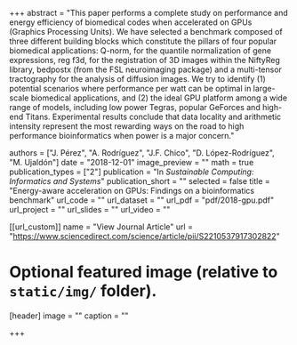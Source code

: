 +++
abstract = "This paper performs a complete study on performance and energy efficiency of biomedical codes when accelerated on GPUs (Graphics Processing Units). We have selected a benchmark composed of three different building blocks which constitute the pillars of four popular biomedical applications: Q-norm, for the quantile normalization of gene expressions, reg f3d, for the registration of 3D images within the NiftyReg library, bedpostx (from the FSL neuroimaging package) and a multi-tensor tractography for the analysis of diffusion images. We try to identify (1) potential scenarios where performance per watt can be optimal in large-scale biomedical applications, and (2) the ideal GPU platform among a wide range of models, including low power Tegras, popular GeForces and high-end Titans. Experimental results conclude that data locality and arithmetic intensity represent the most rewarding ways on the road to high performance bioinformatics when power is a major concern."

authors = ["J. Pérez", "A. Rodríguez", "J.F. Chico", "D. López-Rodríguez", "M. Ujaldón"]
date = "2018-12-01"
image_preview = ""
math = true
publication_types = ["2"]
publication = "In *Sustainable Computing: Informatics and Systems*"
publication_short = ""
selected = false
title = "Energy-aware acceleration on GPUs: Findings on a bioinformatics benchmark"
url_code = ""
url_dataset = ""
url_pdf = "pdf/2018-gpu.pdf"
url_project = ""
url_slides = ""
url_video = ""

[[url_custom]]
name = "View Journal Article"
url = "https://www.sciencedirect.com/science/article/pii/S2210537917302822"

# Optional featured image (relative to `static/img/` folder).
[header]
image = ""
caption = ""

+++
